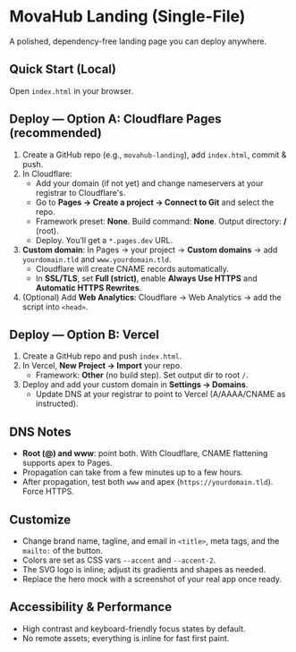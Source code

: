 # MovaHub Landing (Single-File)
A polished, dependency-free landing page you can deploy anywhere.

## Quick Start (Local)
Open `index.html` in your browser.

## Deploy — Option A: Cloudflare Pages (recommended)
1) Create a GitHub repo (e.g., `movahub-landing`), add `index.html`, commit & push.
2) In Cloudflare:
   - Add your domain (if not yet) and change nameservers at your registrar to Cloudflare's.
   - Go to **Pages → Create a project → Connect to Git** and select the repo.
   - Framework preset: **None**. Build command: **None**. Output directory: **/** (root).
   - Deploy. You’ll get a `*.pages.dev` URL.
3) **Custom domain**: In Pages → your project → **Custom domains** → add `yourdomain.tld` and `www.yourdomain.tld`.
   - Cloudflare will create CNAME records automatically.
   - In **SSL/TLS**, set **Full (strict)**, enable **Always Use HTTPS** and **Automatic HTTPS Rewrites**.
4) (Optional) Add **Web Analytics**: Cloudflare → Web Analytics → add the script into `<head>`.

## Deploy — Option B: Vercel
1) Create a GitHub repo and push `index.html`.
2) In Vercel, **New Project → Import** your repo.
   - Framework: **Other** (no build step). Set output dir to root `/`.
3) Deploy and add your custom domain in **Settings → Domains**.
   - Update DNS at your registrar to point to Vercel (A/AAAA/CNAME as instructed).

## DNS Notes
- **Root (@) and www**: point both. With Cloudflare, CNAME flattening supports apex to Pages.
- Propagation can take from a few minutes up to a few hours.
- After propagation, test both `www` and apex (`https://yourdomain.tld`). Force HTTPS.

## Customize
- Change brand name, tagline, and email in `<title>`, meta tags, and the `mailto:` of the button.
- Colors are set as CSS vars `--accent` and `--accent-2`.
- The SVG logo is inline; adjust its gradients and shapes as needed.
- Replace the hero mock with a screenshot of your real app once ready.

## Accessibility & Performance
- High contrast and keyboard-friendly focus states by default.
- No remote assets; everything is inline for fast first paint.
